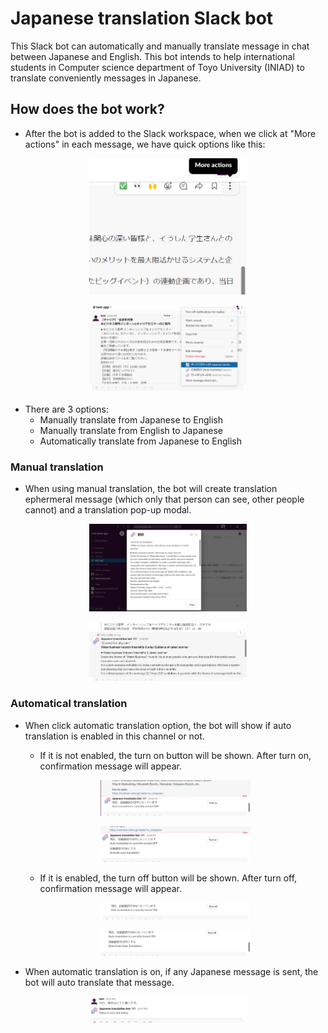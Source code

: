 # Japanese translation Slack bot

This Slack bot can automatically and manually translate message in chat between Japanese and English. This bot intends to help international students in Computer science department of Toyo University (INIAD) to translate conveniently messages in Japanese.  

## How does the bot work?
- After the bot is added to the Slack workspace, when we click at "More actions" in each message, we have quick options like this:
<p align="center"><img src="./images/more-actions.png" height=50% width=50%></p>
<p align="center"><img src="./images/option-lists.png" height=50% width=50%></p>

- There are 3 options:
    - Manually translate from Japanese to English
    - Manually translate from English to Japanese
    - Automatically translate from Japanese to English

### Manual translation
- When using manual translation, the bot will create translation ephermeral message (which only that person can see, other people cannot) and a translation pop-up modal.

<p align="center"><img src="./images/translation-modal.png" height=50% width=50% > </>

<p align="center"><img src="./images/ephermeral_img.png" height=50% width=50% > </>

### Automatical translation
- When click automatic translation option, the bot will show if auto translation is enabled in this channel or not.

    - If it is not enabled, the turn on button will be shown. After turn on, confirmation message will appear.
    <p align="center"><img src="./images/turn-on-auto.png" height=50% width=50% > </>
    <p align="center"><img src="./images/confirm-on.png" height=50% width=50% > </>
    
    - If it is enabled, the turn off button will be shown. After turn off, confirmation message will appear.
    <p align="center"><img src="./images/turn-off-auto.png" height=50% width=50% > </>
    <p align="center"><img src="./images/confirm-off.png" height=50% width=50% > </>

- When automatic translation is on, if any Japanese message is sent, the bot will auto translate that message.
<p align="center"><img src="./images/auto-trans.png" height=50% width=50% > </>
